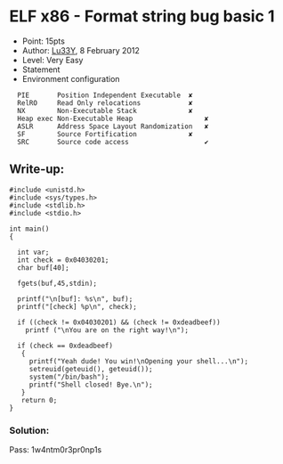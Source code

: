 # ELF x86 - Format string bug basic 1
- Point: 15pts
- Author: [Lu33Y](https://www.root-me.org/Lu33Y?lang=en),  8 February 2012
- Level: Very Easy
- Statement
- Environment configuration <br>
```
  PIE	    Position Independent Executable	 ✘ 
  RelRO	    Read Only relocations	         ✘ 
  NX	    Non-Executable Stack	         ✘ 
  Heap exec Non-Executable Heap	                 ✘ 
  ASLR	    Address Space Layout Randomization	 ✘ 
  SF	    Source Fortification	         ✘ 
  SRC	    Source code access	                 ✔ 
```
## Write-up:

```
#include <unistd.h>
#include <sys/types.h>
#include <stdlib.h>
#include <stdio.h>
 
int main()
{
 
  int var;
  int check = 0x04030201;
  char buf[40];
 
  fgets(buf,45,stdin);
 
  printf("\n[buf]: %s\n", buf);
  printf("[check] %p\n", check);
 
  if ((check != 0x04030201) && (check != 0xdeadbeef))
    printf ("\nYou are on the right way!\n");
 
  if (check == 0xdeadbeef)
   {
     printf("Yeah dude! You win!\nOpening your shell...\n");
     setreuid(geteuid(), geteuid());
     system("/bin/bash");
     printf("Shell closed! Bye.\n");
   }
   return 0;
}
```

### Solution:

 Pass: 1w4ntm0r3pr0np1s


